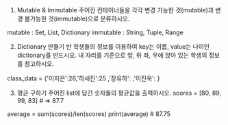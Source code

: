 1. Mutable & Immutable
주어진 컨테이너들을 각각 변경 가능한 것(mutable)과
변경 불가능한 것(immutable)으로 분류하시오.

mutable : Set, List, Dictionary
immutable : String, Tuple, Range

2. Dictionary 만들기
반 학생들의 정보를 이용하여 key는 이름, value는 나이인 dictionary를 만드시오.
내 자리를 기준으로 앞, 뒤 좌, 우에 앉아 있는 학생의 정보를 참고하시오.

class_data = {'이지은':26,'하세진':25 ,'장유하': ,'이진욱': }

3. 평균 구하기
주어진 list에 담긴 숫자들의 평균값을 출력하시오.
scores = [80, 89, 99, 83] # => 87.7

average = sum(scores)/len(scores)
print(average) # 87.75


